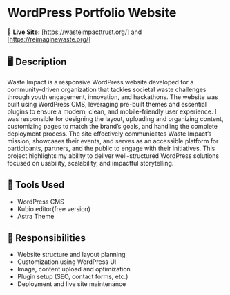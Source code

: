 # WordPress Portfolio Website

🔗 **Live Site:** [https://wasteimpacttrust.org/] and [https://reimaginewaste.org/]

## 🖥️ Description
Waste Impact is a responsive WordPress website developed for a community-driven organization that tackles societal waste challenges through youth engagement, innovation, and hackathons. The website was built using WordPress CMS, leveraging pre-built themes and essential plugins to ensure a modern, clean, and mobile-friendly user experience. I was responsible for designing the layout, uploading and organizing content, customizing pages to match the brand’s goals, and handling the complete deployment process. The site effectively communicates Waste Impact’s mission, showcases their events, and serves as an accessible platform for participants, partners, and the public to engage with their initiatives. This project highlights my ability to deliver well-structured WordPress solutions focused on usability, scalability, and impactful storytelling.

## 🔧 Tools Used
- WordPress CMS
- Kubio editor(free version)
- Astra Theme


## 🎯 Responsibilities
- Website structure and layout planning
- Customization using WordPress UI
- Image, content upload and optimization
- Plugin setup (SEO, contact forms, etc.)
- Deployment and live site maintenance
